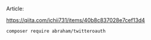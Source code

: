 Article:

https://qiita.com/ichii731/items/40b8c837028e7cef13d4



```ba
composer require abraham/twitteroauth
```

